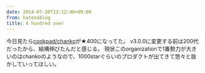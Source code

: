 ```yaml
---
date: 2014-07-30T23:12:40+09:00
from: hatenablog
title: 4 hundred over
---
```


<p>今日見たら<a href="https://github.com/cookpad/chanko">cookpad/chanko</a>が★400になってた。
v3.0.0に変更する前は200代だったから、結構伸びたんだと感じる。
現状このorganizationで1番勢力が大きいのはchankoのようなので、1000starぐらいのプロダクトが出てきて悠々と抜かしていってほしい。</p>

